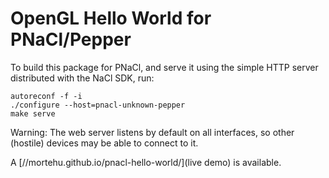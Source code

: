 OpenGL Hello World for PNaCl/Pepper
===================================

To build this package for PNaCl, and serve it using the simple HTTP server
distributed with the NaCl SDK, run:

    autoreconf -f -i
    ./configure --host=pnacl-unknown-pepper
    make serve

Warning: The web server listens by default on all interfaces, so other
(hostile) devices may be able to connect to it.

A [//mortehu.github.io/pnacl-hello-world/](live demo) is available.
